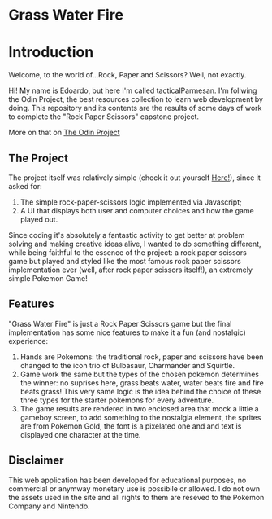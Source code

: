 # Grass Water Fire

# Introduction
Welcome, to the world of...Rock, Paper and Scissors?
Well, not exactly.

Hi! My name is Edoardo, but here I'm called tacticalParmesan. I'm follwing the Odin Project, the best resources collection to learn web development by doing. This repository and its contents are the results of some days of work to complete the "Rock Paper Scissors" capstone project.

More on that on [The Odin Project](https://www.theodinproject.com/)

## The Project
The project itself was relatively simple (check it out yourself [Here!](https://www.theodinproject.com/lessons/foundations-revisiting-rock-paper-scissors)), since it asked for:

1. The simple rock-paper-scissors logic implemented via Javascript;
2. A UI that displays both user and computer choices and how the game played out.

Since coding it's absolutely a fantastic activity to get better at problem solving and making creative ideas alive, I wanted to do something different, while being faithful to the essence of the project: a rock paper scissors game but played and styled like the most famous rock paper scissors implementation ever (well, after rock paper scissors itself!), an extremely simple Pokemon Game!

## Features

"Grass Water Fire" is just a Rock Paper Scissors game but the final implementation has some nice features to make it a fun (and nostalgic) experience:

1. Hands are Pokemons: the traditional rock, paper and scissors have been changed to the icon trio of Bulbasaur, Charmander and Squirtle.
2. Game work the same but the types of the chosen pokemon determines the winner: no suprises here, grass beats water, water beats fire and fire beats grass! This very same logic is the idea behind the choice of these three types for the starter pokemons for every adventure.
3. The game results are rendered in two enclosed area that mock a little a gameboy screen, to add something to the nostalgia element, the sprites are from Pokemon Gold, the font is a pixelated one and and text is displayed one character at the time.

## Disclaimer

This web application has been developed for educational purposes, no commercial or anymway monetary use is possibile or allowed. I do not own the assets used in the site and all rights to them are reseved to the Pokemon Company and Nintendo. 
